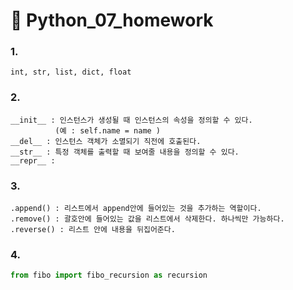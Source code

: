 # 🍳 Python_07_homework

### 1.

```
int, str, list, dict, float
```



### 2.

```
__init__ : 인스턴스가 생성될 때 인스턴스의 속성을 정의할 수 있다. 
          (예 : self.name = name )
__del__ : 인스턴스 객체가 소멸되기 직전에 호출된다. 
__str__ : 특정 객체를 출력할 때 보여줄 내용을 정의할 수 있다.
__repr__ : 
```



### 3. 

```
.append() : 리스트에서 append안에 들어있는 것을 추가하는 역할이다.
.remove() : 괄호안에 들어있는 값을 리스트에서 삭제한다. 하나씩만 가능하다.
.reverse() : 리스트 안에 내용을 뒤집어준다. 
```



### 4.

```python
from fibo import fibo_recursion as recursion
```

